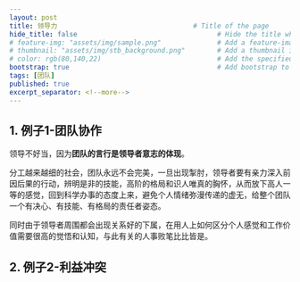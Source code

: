 ```yaml
---
layout: post
title: 领导力                                  # Title of the page
hide_title: false                                   # Hide the title when displaying the post, but shown in lists of posts
# feature-img: "assets/img/sample.png"              # Add a feature-image to the post
# thumbnail: "assets/img/stb_background.png"        # Add a thumbnail image on blog view
# color: rgb(80,140,22)                             # Add the specified color as feature image, and change link colors in post
bootstrap: true                                     # Add bootstrap to the page
tags: [团队]
published: true
excerpt_separator: <!--more-->
---
```


## 1. 例子1-团队协作

领导不好当，因为**团队的言行是领导者意志的体现**。

分工越来越细的社会，团队永远不会完美，一旦出现掣肘，领导者要有亲力深入前因后果的行动，辨明是非的技能，高阶的格局和识人唯真的胸怀，从而放下高人一等的感觉，回到科学办事的态度上来，避免个人情绪弥漫传递的虚无，给整个团队一个有决心、有技能、有格局的责任者姿态。

同时由于领导者周围都会出现关系好的下属，在用人上如何区分个人感觉和工作价值需要很高的觉悟和认知，与此有关的人事败笔比比皆是。

## 2. 例子2-利益冲突